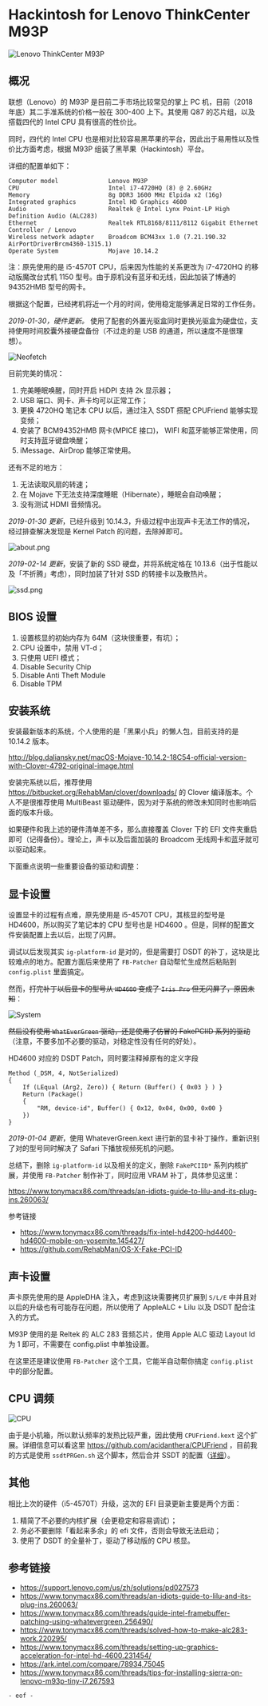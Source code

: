 # Hackintosh for Lenovo ThinkCenter M93P 

![Lenovo ThinkCenter M93P](asserts/device2.jpg)

## 概况

联想（Lenovo）的 M93P 是目前二手市场比较常见的掌上 PC 机，目前（2018年底）其二手准系统的价格一般在 300-400 上下。其使用 Q87 的芯片组，以及搭载四代的 Intel CPU 具有很高的性价比。

同时，四代的 Intel CPU 也是相对比较容易黑苹果的平台，因此出于易用性以及性价比方面考虑，根据 M93P 组装了黑苹果（Hackintosh）平台。

详细的配置单如下：

```
Computer model              Lenovo M93P
CPU                         Intel i7-4720HQ (8) @ 2.60GHz
Memory                      8g DDR3 1600 MHz Elpida x2 (16g)
Integrated graphics         Intel HD Graphics 4600
Audio                       Realtek @ Intel Lynx Point-LP High Definition Audio (ALC283)
Ethernet                    Realtek RTL8168/8111/8112 Gigabit Ethernet Controller / Lenovo
Wireless network adapter    Broadcom BCM43xx 1.0 (7.21.190.32 AirPortDriverBrcm4360-1315.1)
Operate System              Mojave 10.14.2
```

注：原先使用的是 i5-4570T CPU，后来因为性能的关系更改为 i7-4720HQ 的移动版魔改台式机 1150 型号。由于原机没有蓝牙和无线，因此加装了博通的 94352HMB 型号的网卡。

根据这个配置，已经拷机将近一个月的时间，使用稳定能够满足日常的工作任务。

*2019-01-30，硬件更新。* 使用了配套的外置光驱盒同时更换光驱盒为硬盘位，支持使用时间胶囊外接硬盘备份（不过走的是 USB 的通道，所以速度不是很理想）。

![Neofetch](asserts/neofetch.png)

目前完美的情况：

1. 完美睡眠唤醒，同时开启 HiDPI 支持 2k 显示器；
2. USB 端口、网卡、声卡均可以正常工作；
3. 更换 4720HQ 笔记本 CPU 以后，通过注入 SSDT 搭配 CPUFriend 能够实现变频；
4. 安装了 BCM94352HMB 网卡(MPICE 接口)， WIFI 和蓝牙能够正常使用，同时支持蓝牙键盘唤醒；
5. iMessage、AirDrop 能够正常使用。

还有不足的地方：

1. 无法读取风扇的转速；
2. 在 Mojave 下无法支持深度睡眠（Hibernate），睡眠会自动唤醒；
3. 没有测试 HDMI 音频情况。


*2019-01-30 更新*，已经升级到 10.14.3，升级过程中出现声卡无法工作的情况，经过排查解决发现是 Kernel Patch 的问题，去除掉即可。

![about.png](asserts/about.png)

*2019-02-14 更新*，安装了新的 SSD 硬盘，并将系统定格在 10.13.6（出于性能以及「不折腾」考虑），同时加装了针对 SSD 的转接卡以及散热片。

![ssd.png](asserts/ssd.jpg)

## BIOS 设置

1. 设置核显的初始内存为 64M（这块很重要，有坑）；
2. CPU 设置中，禁用 VT-d；
3. 只使用 UEFI 模式；
4. Disable Security Chip
5. Disable Anti Theft Module
6. Disable TPM

## 安装系统

安装最新版本的系统，个人使用的是「黑果小兵」的懒人包，目前支持的是 10.14.2 版本。

http://blog.daliansky.net/macOS-Mojave-10.14.2-18C54-official-version-with-Clover-4792-original-image.html

安装完系统以后，推荐使用 https://bitbucket.org/RehabMan/clover/downloads/ 的 Clover 编译版本。个人不是很推荐使用 MultiBeast 驱动硬件，因为对于系统的修改未知同时也影响后面的版本升级。

如果硬件和我上述的硬件清单差不多，那么直接覆盖 Clover 下的 EFI 文件夹重启即可（记得备份）。理论上，声卡以及后面加装的 Broadcom 无线网卡和蓝牙就可以驱动起来。

下面重点说明一些重要设备的驱动和调整：


## 显卡设置

设置显卡的过程有点难，原先使用是 i5-4570T CPU，其核显的型号是 HD4600，所以购买了笔记本的 CPU 型号也是 HD4600 。但是，同样的配置文件安装配置上去以后，出现了闪屏。

调试以后发现其实 `ig-platform-id` 是对的，但是需要打 DSDT 的补丁，这块是比较难点的地方。配置方面后来使用了 `FB-Patcher` 自动帮忙生成然后粘贴到 `config.plist` 里面搞定。

然而，<del>打完补丁以后显卡的型号从 `HD4600` 变成了 `Iris Pro` 但无闪屏了，原因未知</del>：

![System](asserts/system.png)

<del>然后没有使用 `WhatEverGreen` 驱动，还是使用了仿冒的 FakePCIID 系列的驱动</del>（注意，不要多加不必要的驱动，对稳定性没有任何的好处）。

HD4600 对应的 DSDT Patch，同时要注释掉原有的定义字段

```dsl
Method (_DSM, 4, NotSerialized)
{
    If (LEqual (Arg2, Zero)) { Return (Buffer() { 0x03 } ) }
    Return (Package()
    {
        "RM, device-id", Buffer() { 0x12, 0x04, 0x00, 0x00 }
    })
}
```

*2019-01-04 更新*，使用 WhateverGreen.kext 进行新的显卡补丁操作，重新识别了对的型号同时解决了 Safari 下播放视频死机的问题。

总结下，删除 `ig-platform-id` 以及相关的定义，删除 `FakePCIID*` 系列内核扩展，并使用 `FB-Patcher` 制作补丁，同时应用 VRAM 补丁，具体参见这里：

https://www.tonymacx86.com/threads/an-idiots-guide-to-lilu-and-its-plug-ins.260063/


参考链接

* https://www.tonymacx86.com/threads/fix-intel-hd4200-hd4400-hd4600-mobile-on-yosemite.145427/
* https://github.com/RehabMan/OS-X-Fake-PCI-ID


## 声卡设置

声卡原先使用的是 AppleDHA 注入，考虑到这块需要拷贝扩展到 `S/L/E` 中并且对以后的升级也有可能存在问题，所以使用了 AppleALC + Lilu 以及 DSDT 配合注入的方式。

M93P 使用的是 Reltek 的 ALC 283 音频芯片，使用 Apple ALC 驱动 Layout Id 为 1 即可，不需要在 config.plist 中单独设置。

在这里还是建议使用 `FB-Patcher` 这个工具，它能半自动帮你搞定 `config.plist` 中的部分配置。


## CPU 调频

![CPU](asserts/cpu.png)

由于是小机箱，所以默认频率的发热比较严重，因此使用 `CPUFriend.kext` 这个扩展。详细信息可以看这里 https://github.com/acidanthera/CPUFriend ，目前我的方式是使用 `ssdtPRGen.sh` 这个脚本，然后合并 SSDT 的配置（[详细](https://github.com/acidanthera/CPUFriend/blob/master/Instructions.md)）。


## 其他

相比上次的硬件（i5-4570T）升级，这次的 EFI 目录更新主要是两个方面：

1. 精简了不必要的内核扩展（会更稳定和容易调试）；
2. 务必不要删除「看起来多余」的 efi 文件，否则会导致无法启动；
3. 使用了 DSDT 的全量补丁，驱动了移动版的 CPU 核显。


## 参考链接

* https://support.lenovo.com/us/zh/solutions/pd027573
* https://www.tonymacx86.com/threads/an-idiots-guide-to-lilu-and-its-plug-ins.260063/
* https://www.tonymacx86.com/threads/guide-intel-framebuffer-patching-using-whatevergreen.256490/
* https://www.tonymacx86.com/threads/solved-how-to-make-alc283-work.220295/
* https://www.tonymacx86.com/threads/setting-up-graphics-acceleration-for-intel-hd-4600.231454/
* https://ark.intel.com/compare/78934,75045
* https://www.tonymacx86.com/threads/tips-for-installing-sierra-on-lenovo-m93p-tiny-i7.267593

`- eof -`